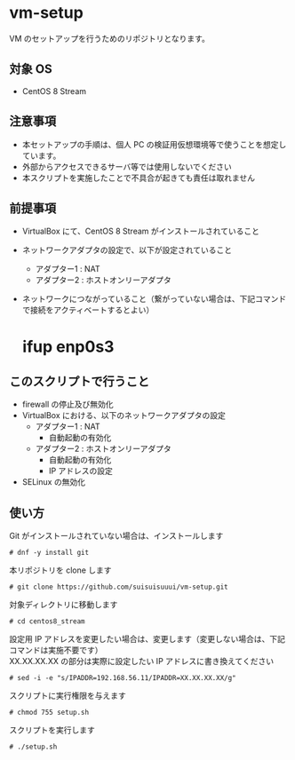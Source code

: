 # vm-setup

VM のセットアップを行うためのリポジトリとなります。

## 対象 OS

- CentOS 8 Stream

## 注意事項

- 本セットアップの手順は、個人 PC の検証用仮想環境等で使うことを想定しています。
- 外部からアクセスできるサーバ等では使用しないでください
- 本スクリプトを実施したことで不具合が起きても責任は取れません

## 前提事項

- VirtualBox にて、CentOS 8 Stream がインストールされていること
- ネットワークアダプタの設定で、以下が設定されていること
	- アダプター1 : NAT
	- アダプター2 : ホストオンリーアダプタ
- ネットワークにつながっていること（繋がっていない場合は、下記コマンドで接続をアクティベートするとよい）


	# ifup enp0s3

## このスクリプトで行うこと

- firewall の停止及び無効化
- VirtualBox における、以下のネットワークアダプタの設定
	- アダプター1 : NAT
		- 自動起動の有効化
	- アダプター2 : ホストオンリーアダプタ
		- 自動起動の有効化
		- IP アドレスの設定
- SELinux の無効化

## 使い方

Git がインストールされていない場合は、インストールします

	# dnf -y install git

本リポジトリを clone します

	# git clone https://github.com/suisuisuuui/vm-setup.git

対象ディレクトリに移動します

	# cd centos8_stream

設定用 IP アドレスを変更したい場合は、変更します（変更しない場合は、下記コマンドは実施不要です）  
XX.XX.XX.XX の部分は実際に設定したい IP アドレスに書き換えてください

	# sed -i -e "s/IPADDR=192.168.56.11/IPADDR=XX.XX.XX.XX/g"

スクリプトに実行権限を与えます

	# chmod 755 setup.sh

スクリプトを実行します

	# ./setup.sh


